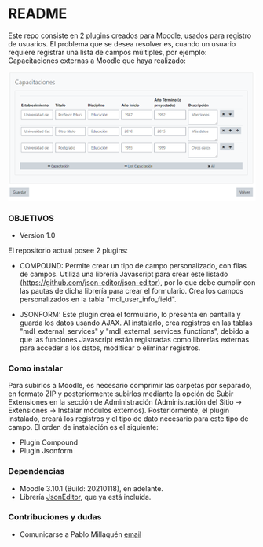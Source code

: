 # README #

Este repo consiste en 2 plugins creados para Moodle, usados para registro de usuarios.
El problema que se desea resolver es, cuando un usuario requiere registrar una lista de campos múltiples, por ejemplo: 	
	Capacitaciones externas a Moodle que haya realizado:
	
![alternativetext](ejemplos/ejemplo%20plugin.png)

### OBJETIVOS ###

* Version 1.0

El repositorio actual posee 2 plugins:
* COMPOUND: Permite crear un tipo de campo personalizado, con filas de campos. Utiliza una librería Javascript para crear este listado (https://github.com/json-editor/json-editor), por lo que debe cumplir con las pautas de dicha librería para crear el formulario.
Crea los campos personalizados en la tabla "mdl_user_info_field".


* JSONFORM: Este plugin crea el formulario, lo presenta en pantalla y guarda los datos usando AJAX. Al instalarlo, crea registros en las tablas "mdl_external_services" y "mdl_external_services_functions", debido a que las funciones Javascript están registradas como librerías externas para acceder a los datos, modificar o eliminar registros.



### Como instalar ###

Para subirlos a Moodle, es necesario comprimir las carpetas por separado, en formato ZIP y posteriormente subirlos mediante la opción de Subir Extensiones en la sección de Administración (Administración del Sitio -> Extensiones -> Instalar módulos externos). 
Posteriormente, el plugin instalado, creará los registros y el tipo de dato necesario para este tipo de campo.
El orden de instalación es el siguiente:

* Plugin Compound
* Plugin Jsonform


### Dependencias ###

* Moodle 3.10.1 (Build: 20210118), en adelante.
* Librería [JsonEditor](https://github.com/json-editor/json-editor), que ya está incluída.
 

### Contribuciones y dudas ###

* Comunicarse a Pablo Millaquén [email](pablomillaquen@gmail.com)